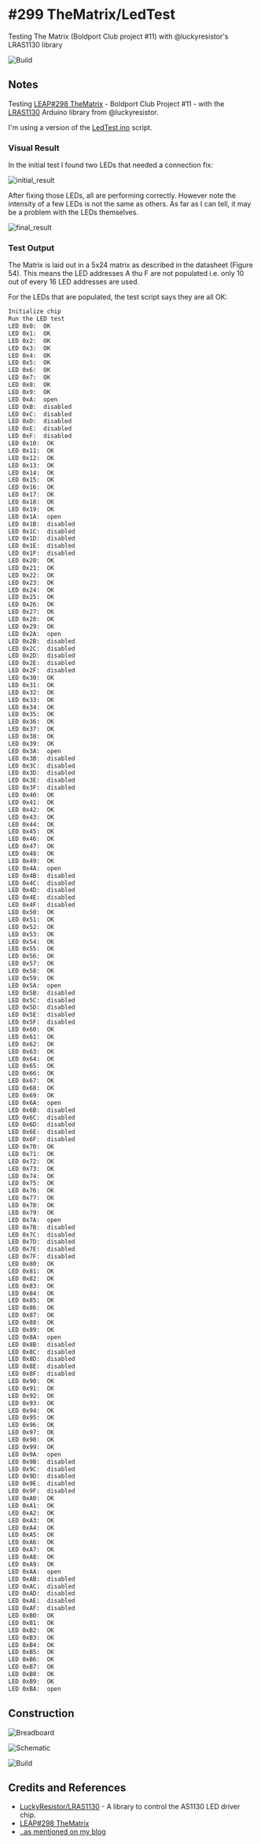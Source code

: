 # #299 TheMatrix/LedTest

Testing The Matrix (Boldport Club project #11) with @luckyresistor's LRAS1130 library

![Build](./assets/LedTest_build.jpg?raw=true)

## Notes

Testing [LEAP#298 TheMatrix](../TheMatrix) - Boldport Club Project #11 - with the
[LRAS1130](https://github.com/LuckyResistor/LRAS1130) Arduino library from @luckyresistor.

I'm using a version of the
[LedTest.ino](https://github.com/LuckyResistor/LRAS1130/blob/master/examples/LedTest/LedTest.ino)
script.

### Visual Result

In the initial test I found two LEDs that needed a connection fix:

![initial_result](./assets/initial_result.jpg?raw=true)

After fixing those LEDs, all are performing correctly.
However note the intensity of a few LEDs is not the same as others.
As far as I can tell, it may be a problem with the LEDs themselves.

![final_result](./assets/final_result.jpg?raw=true)

### Test Output

The Matrix is laid out in a 5x24 matrix as described in the datasheet (Figure 54).
This means the LED addresses A thu F are not populated i.e. only 10 out of every 16 LED addresses are used.

For the LEDs that are populated, the test script says they are all OK:

```sh
Initialize chip
Run the LED test
LED 0x0:  OK
LED 0x1:  OK
LED 0x2:  OK
LED 0x3:  OK
LED 0x4:  OK
LED 0x5:  OK
LED 0x6:  OK
LED 0x7:  OK
LED 0x8:  OK
LED 0x9:  OK
LED 0xA:  open
LED 0xB:  disabled
LED 0xC:  disabled
LED 0xD:  disabled
LED 0xE:  disabled
LED 0xF:  disabled
LED 0x10:  OK
LED 0x11:  OK
LED 0x12:  OK
LED 0x13:  OK
LED 0x14:  OK
LED 0x15:  OK
LED 0x16:  OK
LED 0x17:  OK
LED 0x18:  OK
LED 0x19:  OK
LED 0x1A:  open
LED 0x1B:  disabled
LED 0x1C:  disabled
LED 0x1D:  disabled
LED 0x1E:  disabled
LED 0x1F:  disabled
LED 0x20:  OK
LED 0x21:  OK
LED 0x22:  OK
LED 0x23:  OK
LED 0x24:  OK
LED 0x25:  OK
LED 0x26:  OK
LED 0x27:  OK
LED 0x28:  OK
LED 0x29:  OK
LED 0x2A:  open
LED 0x2B:  disabled
LED 0x2C:  disabled
LED 0x2D:  disabled
LED 0x2E:  disabled
LED 0x2F:  disabled
LED 0x30:  OK
LED 0x31:  OK
LED 0x32:  OK
LED 0x33:  OK
LED 0x34:  OK
LED 0x35:  OK
LED 0x36:  OK
LED 0x37:  OK
LED 0x38:  OK
LED 0x39:  OK
LED 0x3A:  open
LED 0x3B:  disabled
LED 0x3C:  disabled
LED 0x3D:  disabled
LED 0x3E:  disabled
LED 0x3F:  disabled
LED 0x40:  OK
LED 0x41:  OK
LED 0x42:  OK
LED 0x43:  OK
LED 0x44:  OK
LED 0x45:  OK
LED 0x46:  OK
LED 0x47:  OK
LED 0x48:  OK
LED 0x49:  OK
LED 0x4A:  open
LED 0x4B:  disabled
LED 0x4C:  disabled
LED 0x4D:  disabled
LED 0x4E:  disabled
LED 0x4F:  disabled
LED 0x50:  OK
LED 0x51:  OK
LED 0x52:  OK
LED 0x53:  OK
LED 0x54:  OK
LED 0x55:  OK
LED 0x56:  OK
LED 0x57:  OK
LED 0x58:  OK
LED 0x59:  OK
LED 0x5A:  open
LED 0x5B:  disabled
LED 0x5C:  disabled
LED 0x5D:  disabled
LED 0x5E:  disabled
LED 0x5F:  disabled
LED 0x60:  OK
LED 0x61:  OK
LED 0x62:  OK
LED 0x63:  OK
LED 0x64:  OK
LED 0x65:  OK
LED 0x66:  OK
LED 0x67:  OK
LED 0x68:  OK
LED 0x69:  OK
LED 0x6A:  open
LED 0x6B:  disabled
LED 0x6C:  disabled
LED 0x6D:  disabled
LED 0x6E:  disabled
LED 0x6F:  disabled
LED 0x70:  OK
LED 0x71:  OK
LED 0x72:  OK
LED 0x73:  OK
LED 0x74:  OK
LED 0x75:  OK
LED 0x76:  OK
LED 0x77:  OK
LED 0x78:  OK
LED 0x79:  OK
LED 0x7A:  open
LED 0x7B:  disabled
LED 0x7C:  disabled
LED 0x7D:  disabled
LED 0x7E:  disabled
LED 0x7F:  disabled
LED 0x80:  OK
LED 0x81:  OK
LED 0x82:  OK
LED 0x83:  OK
LED 0x84:  OK
LED 0x85:  OK
LED 0x86:  OK
LED 0x87:  OK
LED 0x88:  OK
LED 0x89:  OK
LED 0x8A:  open
LED 0x8B:  disabled
LED 0x8C:  disabled
LED 0x8D:  disabled
LED 0x8E:  disabled
LED 0x8F:  disabled
LED 0x90:  OK
LED 0x91:  OK
LED 0x92:  OK
LED 0x93:  OK
LED 0x94:  OK
LED 0x95:  OK
LED 0x96:  OK
LED 0x97:  OK
LED 0x98:  OK
LED 0x99:  OK
LED 0x9A:  open
LED 0x9B:  disabled
LED 0x9C:  disabled
LED 0x9D:  disabled
LED 0x9E:  disabled
LED 0x9F:  disabled
LED 0xA0:  OK
LED 0xA1:  OK
LED 0xA2:  OK
LED 0xA3:  OK
LED 0xA4:  OK
LED 0xA5:  OK
LED 0xA6:  OK
LED 0xA7:  OK
LED 0xA8:  OK
LED 0xA9:  OK
LED 0xAA:  open
LED 0xAB:  disabled
LED 0xAC:  disabled
LED 0xAD:  disabled
LED 0xAE:  disabled
LED 0xAF:  disabled
LED 0xB0:  OK
LED 0xB1:  OK
LED 0xB2:  OK
LED 0xB3:  OK
LED 0xB4:  OK
LED 0xB5:  OK
LED 0xB6:  OK
LED 0xB7:  OK
LED 0xB8:  OK
LED 0xB9:  OK
LED 0xBA:  open
```

## Construction

![Breadboard](./assets/LedTest_bb.jpg?raw=true)

![Schematic](./assets/LedTest_schematic.jpg?raw=true)

![Build](./assets/LedTest_build.jpg?raw=true)

## Credits and References

* [LuckyResistor/LRAS1130](https://github.com/LuckyResistor/LRAS1130) - A library to control the AS1130 LED driver chip.
* [LEAP#298 TheMatrix](../TheMatrix)
* [..as mentioned on my blog](https://blog.tardate.com/2017/05/leap300-the-matrix-led-test.html)
